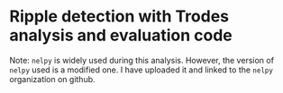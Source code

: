 # Ripple detection with Trodes analysis and evaluation code

Note: `nelpy` is widely used during this analysis. However, the version of `nelpy` used is a modified one. I have uploaded it and linked to the `nelpy` organization on github.

